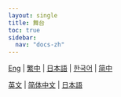 ```yaml
---
layout: single
title: 舞台
toc: true
sidebar:
  nav: "docs-zh"
---
```

[Eng](/dancexr/features/stages) | [繁中](/tw/dancexr/features/stages) | [日本語](/jp/dancexr/features/stages) | [한국어](/kr/dancexr/features/stages) | [简中](/zh/dancexr/features/stages)

[英文](/dancexr/features/stages) | [简体中文](/zh/dancexr/features/stages) | [日本語](/jp/dancexr/features/stages)